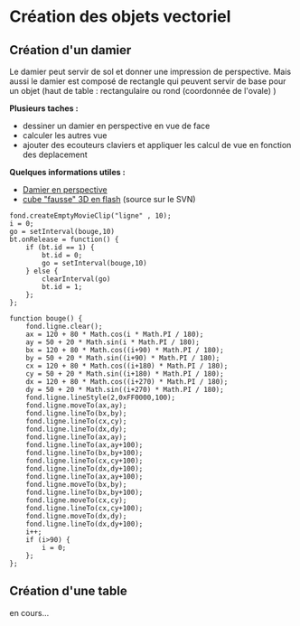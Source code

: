 # Création des objets vectoriel #

## Création d'un damier ##
Le damier peut servir de sol et donner une impression de perspective.
Mais aussi le damier est composé de rectangle qui peuvent servir de base pour un objet (haut de table : rectangulaire ou rond (coordonnée de l'ovale) )

**Plusieurs taches :**
  * dessiner un damier en perspective en vue de face
  * calculer les autres vue
  * ajouter des ecouteurs claviers et appliquer les calcul de vue en fonction des deplacement

**Quelques informations utiles :**
  * [Damier en perspective](http://www.crdp.ac-grenoble.fr/imel/jlj/persp/dessin/damier/infogene.htm)
  * [cube "fausse" 3D en flash](http://pompitheque.googlecode.com/svn/trunk/Groupe4/Cube3D/cube3d.swf) (source sur le SVN)
```
fond.createEmptyMovieClip("ligne" , 10);
i = 0;
go = setInterval(bouge,10)
bt.onRelease = function() {
	if (bt.id == 1) {
		bt.id = 0;
		go = setInterval(bouge,10)
	} else {
		clearInterval(go)
		bt.id = 1;
	};
};

function bouge() {
	fond.ligne.clear();
	ax = 120 + 80 * Math.cos(i * Math.PI / 180);
	ay = 50 + 20 * Math.sin(i * Math.PI / 180);
	bx = 120 + 80 * Math.cos((i+90) * Math.PI / 180);
	by = 50 + 20 * Math.sin((i+90) * Math.PI / 180);
	cx = 120 + 80 * Math.cos((i+180) * Math.PI / 180);
	cy = 50 + 20 * Math.sin((i+180) * Math.PI / 180);
	dx = 120 + 80 * Math.cos((i+270) * Math.PI / 180);
	dy = 50 + 20 * Math.sin((i+270) * Math.PI / 180);
	fond.ligne.lineStyle(2,0xFF0000,100);
	fond.ligne.moveTo(ax,ay);
	fond.ligne.lineTo(bx,by);
	fond.ligne.lineTo(cx,cy);
	fond.ligne.lineTo(dx,dy);
	fond.ligne.lineTo(ax,ay);
	fond.ligne.lineTo(ax,ay+100);
	fond.ligne.lineTo(bx,by+100);
	fond.ligne.lineTo(cx,cy+100);
	fond.ligne.lineTo(dx,dy+100);
	fond.ligne.lineTo(ax,ay+100);
	fond.ligne.moveTo(bx,by);
	fond.ligne.lineTo(bx,by+100);
	fond.ligne.moveTo(cx,cy);
	fond.ligne.lineTo(cx,cy+100);
	fond.ligne.moveTo(dx,dy);
	fond.ligne.lineTo(dx,dy+100);
	i++;
	if (i>90) {
		i = 0;
	};
};
```

## Création d'une table ##

en cours...